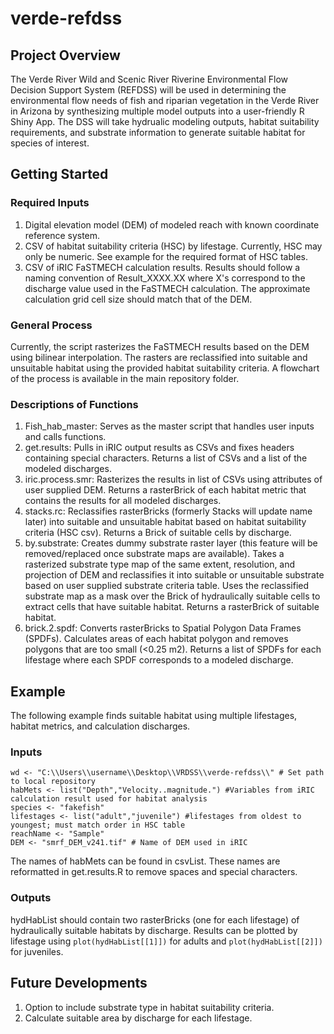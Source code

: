 # verde-refdss
## Project Overview
The Verde River Wild and Scenic River Riverine Environmental Flow Decision Support System (REFDSS) will be used in determining the environmental flow needs of fish and riparian vegetation in the Verde River in Arizona by synthesizing multiple model outputs into a user-friendly R Shiny App. The DSS will take hydrualic modeling outputs, habitat suitability requirements, and substrate information to generate suitable habitat for species of interest.

## Getting Started
### Required Inputs
1. Digital elevation model (DEM) of modeled reach with known coordinate reference system.
2. CSV of habitat suitability criteria (HSC) by lifestage. Currently, HSC may only be numeric. See example for the required format of HSC tables.
3. CSV of iRIC FaSTMECH calculation results. Results should follow a naming convention of Result_XXXX.XX where X's correspond to the discharge value used in the FaSTMECH calculation. The approximate calculation grid cell size should match that of the DEM.

### General Process
Currently, the script rasterizes the FaSTMECH results based on the DEM using bilinear interpolation. The rasters are reclassified into suitable and unsuitable habitat using the provided habitat suitability criteria. A flowchart of the process is available in the main repository folder.

### Descriptions of Functions
1. Fish_hab_master: Serves as the master script that handles user inputs and calls functions. 
2. get.results: Pulls in iRIC output results as CSVs and fixes headers containing special characters. Returns a list of CSVs and a list of the modeled discharges.
3. iric.process.smr: Rasterizes the results in list of CSVs using attributes of user supplied DEM. Returns a rasterBrick of each habitat metric that contains the results for all modeled discharges.
4. stacks.rc: Reclassifies rasterBricks (formerly Stacks will update name later) into suitable and unsuitable habitat based on habitat suitability criteria (HSC csv). Returns a Brick of suitable cells by discharge.
5. by.substrate: Creates dummy substrate raster layer (this feature will be removed/replaced once substrate maps are available). Takes a rasterized substrate type map of the same extent, resolution, and projection of DEM and reclassifies it into suitable or unsuitable substrate based on user supplied substrate criteria table. Uses the reclassified substrate map as a mask over the Brick of hydraulically suitable cells to extract cells that have suitable habitat. Returns a rasterBrick of suitable habitat.
6. brick.2.spdf: Converts rasterBricks to Spatial Polygon Data Frames (SPDFs). Calculates areas of each habitat polygon and removes polygons that are too small (<0.25 m2). Returns a list of SPDFs for each lifestage where each SPDF corresponds to a modeled discharge.


## Example
The following example finds suitable habitat using multiple lifestages, habitat metrics, and calculation discharges.

### Inputs
``` # Set Inputs
wd <- "C:\\Users\\username\\Desktop\\VRDSS\\verde-refdss\\" # Set path to local repository
habMets <- list("Depth","Velocity..magnitude.") #Variables from iRIC calculation result used for habitat analysis
species <- "fakefish"
lifestages <- list("adult","juvenile") #lifestages from oldest to youngest; must match order in HSC table
reachName <- "Sample" 
DEM <- "smrf_DEM_v241.tif" # Name of DEM used in iRIC
```
The names of habMets can be found in csvList. These names are reformatted in get.results.R to remove spaces and special characters.

### Outputs
hydHabList should contain two rasterBricks (one for each lifestage) of hydraulically suitable habitats by discharge. Results can be plotted by lifestage using ```plot(hydHabList[[1]])``` for adults and ```plot(hydHabList[[2]])``` for juveniles.

## Future Developments
1. Option to include substrate type in habitat suitability criteria.
2. Calculate suitable area by discharge for each lifestage.
